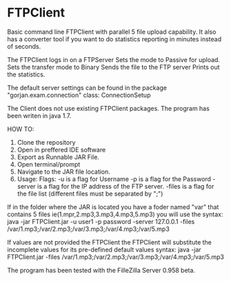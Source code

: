 # FTPClient
Basic command line FTPClient with parallel 5 file upload capability.
It also has a converter tool if you want to do statistics reporting in minutes instead of seconds.

The FTPClient logs in on a FTPServer 
Sets the mode to Passive for upload.
Sets the transfer mode to Binary 
Sends the file to the FTP server
Prints out the statistics.

The default server settings can be found in the package "gorjan.exam.connection" class: ConnectionSetup

The Client does not use existing FTPClient packages.
The program has been writen in java 1.7.


HOW TO:
1. Clone the repository
2. Open in preffered IDE software
3. Export as Runnable JAR File.
4. Open terminal/prompt
5. Navigate to the JAR file location.
6. Usage:
Flags:
-u is a flag for Username
-p is a flag for the Password
-server is a flag for the IP address of the FTP server.
-files is a flag for the file list (different files must be separated by ";")

If in the folder where the JAR is located you have
a foder named "var" that contains 5 files ie(1.mpr,2.mp3,3.mp3,4.mp3,5.mp3)
you will use the syntax:
java -jar FTPClient.jar -u user1 -p password -server 127.0.0.1 -files /var/1.mp3;/var/2.mp3;/var/3.mp3;/var/4.mp3;/var/5.mp3

If values are not provided the FTPClient the FTPClient will substitute the incomplete values for its pre-defined default values
syntax:
java -jar FTPClient.jar -files /var/1.mp3;/var/2.mp3;/var/3.mp3;/var/4.mp3;/var/5.mp3

The program has been tested with the FilleZilla Server 0.958 beta.